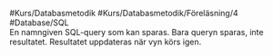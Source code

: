 #Kurs/Databasmetodik #Kurs/Databasmetodik/Föreläsning/4 #Database/SQL  
En namngiven SQL-query som kan sparas. Bara queryn sparas, inte resultatet. Resultatet uppdateras när vyn körs igen.
